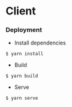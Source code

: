 # Client 

### Deployment

- Install dependencies

```
$ yarn install
```

- Build

```
$ yarn build
```

- Serve

```
$ yarn serve
```